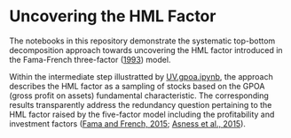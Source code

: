# Uncovering the HML Factor

The notebooks in this repository demonstrate the systematic top-bottom decomposition approach towards uncovering the HML factor introduced in the Fama-French three-factor ([1993](https://www.sciencedirect.com/science/article/abs/pii/0304405X93900235)) model.

Within the intermediate step illustratted by [UV.gpoa.ipynb](https://github.com/ymalitskaia/uncovering-value/blob/main/UV.gpoa.ipynb), the approach describes the HML factor as a sampling of stocks based on the GPOA (gross profit on assets) fundamental characteristic. The corresponding results transparently address the redundancy question pertaining to the HML factor raised by the five-factor model including the profitability and investment factors ([Fama and French, 2015](https://www.sciencedirect.com/science/article/abs/pii/S0304405X14002323); [Asness et al., 2015](https://jpm.pm-research.com/content/42/1/34.abstract)).
